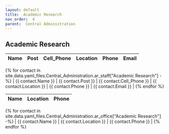 ```yaml
---
layout: default
title:  Academic Research
nav_order:  4
parent:  Central Administration
---
```




## Academic Research


| Name | Post | Cell_Phone | Location | Phone | Email |
| --- | --- | --- | --- | --- | --- |
{% for contact in site.data.yaml_files.Central_Administration.ar_staff["Academic Research"] -%}
| {{ contact.Name }} | {{ contact.Post }} | {{ contact.Cell_Phone }} | {{ contact.Location }} | {{ contact.Phone }} | {{ contact.Email }} |
{% endfor %}


 


| Name | Location | Phone |
| --- | --- | --- |
{% for contact in site.data.yaml_files.Central_Administration.ar_office["Academic Research"] -%}
| {{ contact.Name }} | {{ contact.Location }} | {{ contact.Phone }} |
{% endfor %}
